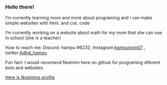 ### Hello there!

I’m currently learning more and more about programing and i can make simple websites with html. and css. code

I’m currently working on a website about math for my mom that she can use in school (she is a teacher)

How to reach me: Discord: hampu #6232, Instagram:<a href="https://www.instagram.com/hampulonn07/">hampulonn07</a> , twitter:<a href="https://twitter.com/Adhd_hampu">Adhd_hampu</a>

Fun fact: I would recomend Noelnim here on github for programing diferent bots and websites.

<a href="https://github.com/NoelNim">Here is Noelnims profile </a>
<!--
**hampu07/hampu07** is a ✨ _special_ ✨ repository because its `README.md` (this file) appears on your GitHub profile.

Here are some ideas to get you started:

- 🔭 I’m currently working on ...
- 🌱 I’m currently learning ...
- 👯 I’m looking to collaborate on ...
- 🤔 I’m looking for help with ...
- 💬 Ask me about ...
- 📫 How to reach me: ...
- 😄 Pronouns: ...
- ⚡ Fun fact: ...
-->
